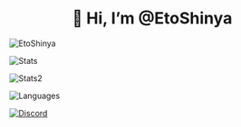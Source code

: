 <h1 align="center">👋 Hi, I’m @EtoShinya</h1>
<p> <img src="https://komarev.com/ghpvc/?username=EtoShinya&label=Profile%20views&color=0e75b6&style=flat" alt="EtoShinya" /> </p>
<p> <img alt="Stats" src="https://github-readme-stats.vercel.app/api?username=EtoShinya&count_private=true&show_icons=true&show_icons=true&theme=dracula" /> </p>
<p> <img alt="Stats2" src="https://github-readme-streak-stats.herokuapp.com/?user=EtoShinya&theme=dracula" /> </p>
<p> <img alt="Languages" src="https://github-readme-stats.vercel.app/api/top-langs/?username=EtoShinya&layout=compact&langs_count=10&show_icons=true&theme=dracula" /> </p>
<a href="https://discord.com/users/241974539267997697"><img src="https://lanyard.cnrad.dev/api/241974539267997697?borderRadius=20px&bg=00000000" alt="Discord" /></a>
<!---
- 👀 I’m interested in ...
- 🌱 I’m currently learning ...
- 💞️ I’m looking to collaborate on ...
- 📫 How to reach me ...

EtoShinya/EtoShinya is a ✨ special ✨ repository because its `README.md` (this file) appears on your GitHub profile.
You can click the Preview link to take a look at your changes.
--->

